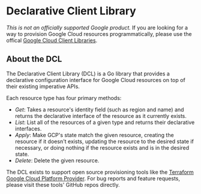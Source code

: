 # Declarative Client Library

*This is not an officially supported Google product.* If you are looking for
a way to provision Google Cloud resources programmatically, please use the
offical [Google Cloud Client Libraries](https://cloud.google.com/apis/docs/cloud-client-libraries).

## About the DCL

The Declarative Client Library (DCL) is a Go library that provides a
declarative configuration interface for Google Cloud resources on top of
their existing imperative APIs.

Each resource type has four primary methods:

- *Get*: Takes a resource's identity field (such as region and name) and
returns the declarative interface of the resource as it currently exists.
- *List*: List all of the resources of a given type and returns their
declarative interfaces.
- *Apply*: Make GCP's state match the given resource, creating the resource
if it doesn't exists, updating the resource to the desired state if necessary,
or doing nothing if the resource exists and is in the desired state.
- *Delete*: Delete the given resource.

The DCL exists to support open source provisioning tools like the
[Terraform Google Cloud Platform Provider](https://www.terraform.io/docs/providers/google/index.html).
For bug reports and feature requests, please visit these tools' GitHub
repos directly.